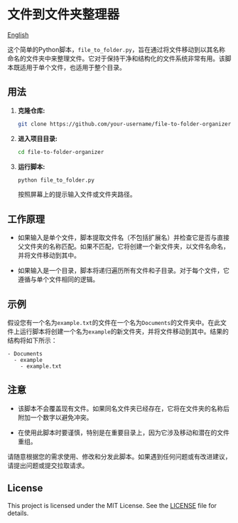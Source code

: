 # 文件到文件夹整理器
 [English](README.md)

这个简单的Python脚本，`file_to_folder.py`，旨在通过将文件移动到以其名称命名的文件夹中来整理文件。它对于保持干净和结构化的文件系统非常有用。该脚本既适用于单个文件，也适用于整个目录。

## 用法

1. **克隆仓库:**

   ```bash
   git clone https://github.com/your-username/file-to-folder-organizer.git
   ```

2. **进入项目目录:**

   ```bash
   cd file-to-folder-organizer
   ```

3. **运行脚本:**

   ```bash
   python file_to_folder.py
   ```

   按照屏幕上的提示输入文件或文件夹路径。

## 工作原理

- 如果输入是单个文件，脚本提取文件名（不包括扩展名）并检查它是否与直接父文件夹的名称匹配。如果不匹配，它将创建一个新文件夹，以文件名命名，并将文件移动到其中。

- 如果输入是一个目录，脚本将递归遍历所有文件和子目录。对于每个文件，它遵循与单个文件相同的逻辑。

## 示例

假设您有一个名为`example.txt`的文件在一个名为`Documents`的文件夹中。在此文件上运行脚本将创建一个名为`example`的新文件夹，并将文件移动到其中。结果的结构将如下所示：

```
- Documents
  - example
    - example.txt
```

## 注意

- 该脚本不会覆盖现有文件。如果同名文件夹已经存在，它将在文件夹的名称后附加一个数字以避免冲突。

- 在使用此脚本时要谨慎，特别是在重要目录上，因为它涉及移动和潜在的文件重组。

请随意根据您的需求使用、修改和分发此脚本。如果遇到任何问题或有改进建议，请提出问题或提交拉取请求。

## License

This project is licensed under the MIT License. See the [LICENSE](LICENSE.txt) file for details.
```